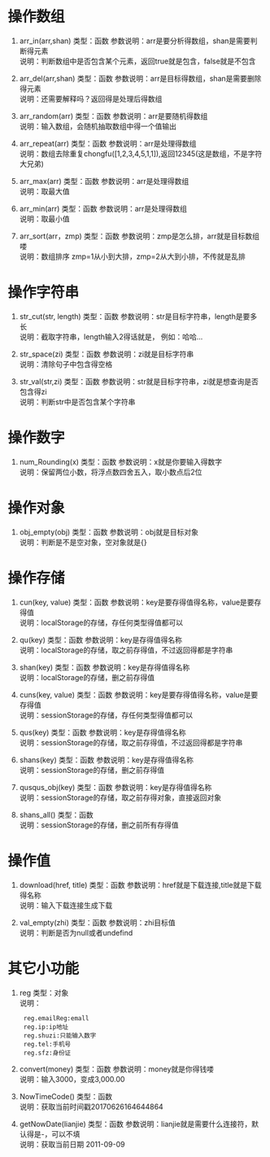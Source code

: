# 操作数组
1. arr_in(arr,shan) 类型：函数        参数说明：arr是要分析得数组，shan是需要判断得元素  
    说明：判断数组中是否包含某个元素，返回true就是包含，false就是不包含

2. arr_del(arr,shan) 类型：函数        参数说明：arr是目标得数组，shan是需要删除得元素  
    说明：还需要解释吗？返回得是处理后得数组

3. arr_random(arr) 类型：函数        参数说明：arr是要随机得数组  
    说明：输入数组，会随机抽取数组中得一个值输出

4. arr_repeat(arr) 类型：函数        参数说明：arr是处理得数组  
    说明：数组去除重复chongfu([1,2,3,4,5,1,1]),返回12345(这是数组，不是字符大兄弟)

5. arr_max(arr) 类型：函数        参数说明：arr是处理得数组  
    说明：取最大值

6. arr_min(arr) 类型：函数        参数说明：arr是处理得数组  
    说明：取最小值

7. arr_sort(arr，zmp) 类型：函数        参数说明：zmp是怎么排，arr就是目标数组喽  
    说明：数组排序 zmp=1从小到大排，zmp=2从大到小排，不传就是乱排

# 操作字符串
1. str_cut(str, length) 类型：函数        参数说明：str是目标字符串，length是要多长  
    说明：截取字符串，length输入2得话就是，  例如：哈哈...

2. str_space(zi) 类型：函数        参数说明：zi就是目标字符串  
    说明：清除句子中包含得空格
    
3. str_val(str,zi) 类型：函数        参数说明：str就是目标字符串，zi就是想查询是否包含得zi  
    说明：判断str中是否包含某个字符串

# 操作数字
1. num_Rounding(x) 类型：函数        参数说明：x就是你要输入得数字  
    说明：保留两位小数，将浮点数四舍五入，取小数点后2位

# 操作对象
1. obj_empty(obj) 类型：函数        参数说明：obj就是目标对象  
    说明：判断是不是空对象，空对象就是{}  
    
# 操作存储
1. cun(key, value) 类型：函数        参数说明：key是要存得值得名称，value是要存得值  
    说明：localStorage的存储，存任何类型得值都可以

2. qu(key) 类型：函数        参数说明：key是存得值得名称  
    说明：localStorage的存储，取之前存得值，不过返回得都是字符串

3. shan(key) 类型：函数        参数说明：key是存得值得名称  
    说明：localStorage的存储，删之前存得值

4. cuns(key, value) 类型：函数        参数说明：key是要存得值得名称，value是要存得值  
    说明：sessionStorage的存储，存任何类型得值都可以

5. qus(key) 类型：函数        参数说明：key是存得值得名称  
    说明：sessionStorage的存储，取之前存得值，不过返回得都是字符串

6. shans(key) 类型：函数        参数说明：key是存得值得名称  
    说明：sessionStorage的存储，删之前存得值

7. qusqus_obj(key) 类型：函数        参数说明：key是存得值得名称  
    说明：sessionStorage的存储，取之前存得对象，直接返回对象

8. shans_all() 类型：函数  
    说明：sessionStorage的存储，删之前所有存得值
    
# 操作值
1. download(href, title) 类型：函数        参数说明：href就是下载连接,title就是下载得名称  
    说明：输入下载连接生成下载

2. val_empty(zhi) 类型：函数        参数说明：zhi目标值  
    说明：判断是否为null或者undefind
    
# 其它小功能
1. reg 类型：对象  
    说明：  
    
        reg.emailReg:emall  
        reg.ip:ip地址  
        reg.shuzi:只能输入数字  
        reg.tel:手机号  
        reg.sfz:身份证  


2. convert(money) 类型：函数        参数说明：money就是你得钱喽  
    说明：输入3000，变成3,000.00

3. NowTimeCode() 类型：函数  
    说明：获取当前时间戳20170626164644864

4. getNowDate(lianjie) 类型：函数   参数说明：lianjie就是需要什么连接符，默认得是-，可以不填  
    说明：获取当前日期 2011-09-09






